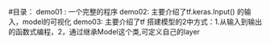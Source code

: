 #目录：
  demo01 : 一个完整的程序
  demo02: 主要介绍了tf.keras.Input() 的输入，model的可视化
  demo03: 主要介绍了tf 搭建模型的2中方式：1.从输入到输出的函数式编程，2，通过继承Model这个类,可定义自己的layer
